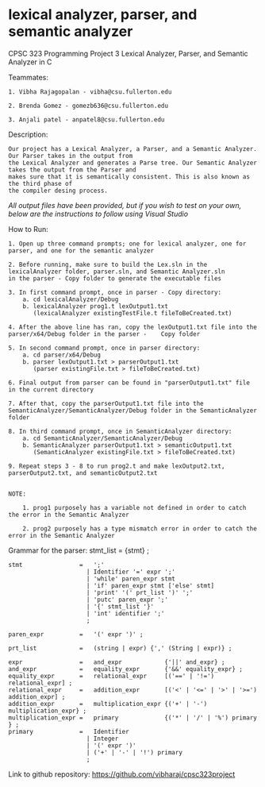 # lexical analyzer, parser, and semantic analyzer

CPSC 323 Programming Project 3 
Lexical Analyzer, Parser, and Semantic Analyzer in C

Teammates:
    
    1. Vibha Rajagopalan - vibha@csu.fullerton.edu

    2. Brenda Gomez - gomezb636@csu.fullerton.edu

    3. Anjali patel - anpatel8@csu.fullerton.edu

Description: 

    Our project has a Lexical Analyzer, a Parser, and a Semantic Analyzer. Our Parser takes in the output from
    the Lexical Analyzer and generates a Parse tree. Our Semantic Analyzer takes the output from the Parser and 
    makes sure that it is semantically consistent. This is also known as the third phase of
    the compiler desing process.
    
*All output files have been provided, but if you wish to test on your own, below are the 
instructions to follow using Visual Studio*

How to Run:

    1. Open up three command prompts; one for lexical analyzer, one for parser, and one for the semantic analyzer

    2. Before running, make sure to build the Lex.sln in the lexicalAnalyzer folder, parser.sln, and Semantic Analyzer.sln 
    in the parser - Copy folder to generate the executable files

    3. In first command prompt, once in parser - Copy directory:
        a. cd lexicalAnalyzer/Debug
        b. lexicalAnalyzer prog1.t lexOutput1.txt
           (lexicalAnalyzer existingTestFile.t fileToBeCreated.txt)

    4. After the above line has ran, copy the lexOutput1.txt file into the parser/x64/Debug folder in the parser -    Copy folder

    5. In second command prompt, once in parser directory:
        a. cd parser/x64/Debug
        b. parser lexOutput1.txt > parserOutput1.txt
           (parser existingFile.txt > fileToBeCreated.txt)

    6. Final output from parser can be found in "parserOutput1.txt" file in the current directory

    7. After that, copy the parserOutput1.txt file into the SemanticAnalyzer/SemanticAnalyzer/Debug folder in the SemanticAnalyzer folder
    
    8. In third command prompt, once in SemanticAnalyzer directory:
        a. cd SemanticAnalyzer/SemanticAnalyzer/Debug
        b. SemanticAnalyzer parserOutput1.txt > semanticOutput1.txt
           (SemanticAnalyzer existingFile.txt > fileToBeCreated.txt)

    9. Repeat steps 3 - 8 to run prog2.t and make lexOutput2.txt, parserOutput2.txt, and semanticOutput2.txt
    

    NOTE: 
        
        1. prog1 purposely has a variable not defined in order to catch the error in the Semantic Analyzer

        2. prog2 purposely has a type mismatch error in order to catch the error in the Semantic Analyzer
        
        

Grammar for the parser:
stmt_list           =   {stmt} ;
 
    stmt                =   ';'
                          | Identifier '=' expr ';'
                          | 'while' paren_expr stmt
                          | 'if' paren_expr stmt ['else' stmt]
                          | 'print' '(' prt_list ')' ';'
                          | 'putc' paren_expr ';'
                          | '{' stmt_list '}'
                          | 'int' identifier ';'
                          ;
 
    paren_expr          =   '(' expr ')' ;
 
    prt_list            =   (string | expr) {',' (String | expr)} ;
 
    expr                =   and_expr            {'||' and_expr} ;
    and_expr            =   equality_expr       {'&&' equality_expr} ;
    equality_expr       =   relational_expr     [('==' | '!=') relational_expr] ;
    relational_expr     =   addition_expr       [('<' | '<=' | '>' | '>=') addition_expr] ;
    addition_expr       =   multiplication_expr {('+' | '-') multiplication_expr} ;
    multiplication_expr =   primary             {('*' | '/' | '%') primary } ;
    primary             =   Identifier
                          | Integer
                          | '(' expr ')'
                          | ('+' | '-' | '!') primary
                          ;



Link to github repository: https://github.com/vibharaj/cpsc323project
